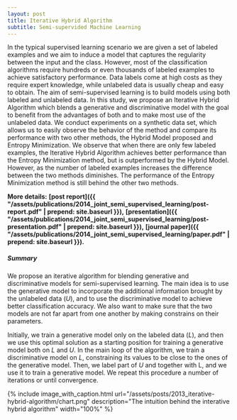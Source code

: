 ```yaml
---
layout: post
title: Iterative Hybrid Algorithm
subtitle: Semi-supervided Machine Learning
---
```

In the typical supervised learning scenario we are given a set of labeled examples and we aim to induce a model that captures the regularity between the input and the class. However, most of the classification algorithms require hundreds or even thousands of labeled examples to achieve satisfactory performance. Data labels come at high costs as they require expert knowledge, while unlabeled data is usually cheap and easy to obtain. The aim of semi-supervised learning is to build models using both labeled and unlabeled data. In this study, we propose an Iterative Hybrid Algorithm which blends a generative and discriminative model with the goal to benefit from the advantages of both and to make most use of the unlabeled data. We conduct experiments on a synthetic data set, which allows us to easily observe the behavior of the method and compare its performance with two other methods, the Hybrid Model proposed and Entropy Minimization. We observe that when there are only few labeled examples, the Iterative Hybrid Algorithm achieves better performance than the Entropy Minimization method, but is outperformed by the Hybrid Model. However, as the number of labeled examples increases the difference between the two methods diminishes. The performance of the Entropy Minimization method is still behind the other two methods.

**More details:**
**[post report]({{ "/assets/publications/2014_joint_semi_supervised_learning/post-report.pdf" | prepend: site.baseurl }}),**
**[presentation]({{ "/assets/publications/2014_joint_semi_supervised_learning/post-presentation.pdf" | prepend: site.baseurl }}),**
**[journal paper]({{ "/assets/publications/2014_joint_semi_supervised_learning/paper.pdf" | prepend: site.baseurl }}).**

##### Summary
We propose an iterative algorithm for blending generative and discriminative models for semi-supervised learning. The main idea is to use the generative model to incorporate the additional information brought by the unlabeled data (*U*), and to use the discriminative model to achieve better classification accuracy. We also want to make sure that the two models are not far apart from one another by making constrains on their parameters.

Initially, we train a generative model only on the labeled data (*L*), and then we use this optimal solution as a starting position for training a generative model both on *L* and *U*. In the main loop of the algorithm, we train a discriminative model on *L*, constraining its values to be close to the ones of the generative model. Then, we label part of *U* and together with L, and we use it to train a generative model. We repeat this procedure a number of iterations or until convergence.

{% 
	include image_with_caption.html 
	url="/assets/posts/2013_iterative-hybrid-algorithm/chart.png" 
	description="The intuition behind the interative hybrid algorithm"
	width="100%" 
%}
